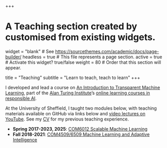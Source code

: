 +++
# A Teaching section created by customised from existing widgets.
widget = "blank"  # See https://sourcethemes.com/academic/docs/page-builder/
headless = true  # This file represents a page section.
active = true  # Activate this widget? true/false
weight = 80  # Order that this section will appear.

title = "Teaching"
subtitle = "Learn to teach, teach to learn"
+++

I developed and lead a course on [An Introduction to Transparent Machine Learning](https://pykale.github.io/transparentML/), part of the [Alan Turing Institute](https://www.turing.ac.uk)’s [online learning courses in responsible AI](https://www.turing.ac.uk/funding-call-online-learning-courses-responsible-ai).

At the University of Sheffield, I taught two modules below, with teaching materials available on GitHub via links below and [video lectures on YouTube](https://www.youtube.com/c/HaipingLu/playlists). See my [CV](files/cv.pdf) for my previous teaching experience.

- **Spring 2017-2023, 2025**: [COM6012 Scalable Machine Learning](https://github.com/haipinglu/ScalableML)
- **Fall 2018-2021**: [COM4509/6509 Machine Learning and Adaptive Intelligence](https://github.com/maalvarezl/MLAI)
